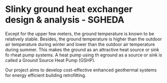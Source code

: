 # Slinky ground heat exchanger design & analysis - SGHEDA

Except for the upper few meters, the ground temperature is known to be relatively stable. Besides, the ground temperature is higher than the outdoor air temperature during winter and lower than the outdoor air temperature during summer. This makes the ground as an attractive heat source or sink fo rheat pump systems.
A heat pump using th eground as a source or sink is called a Ground Source Heat Pump (GSHP).

Our project aims to develop cost-effective enhanced geothermal systems for energy efficient building retrofitting.